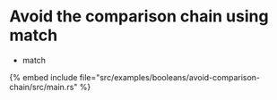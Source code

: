 # Avoid the comparison chain using match

* match

{% embed include file="src/examples/booleans/avoid-comparison-chain/src/main.rs" %}


